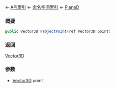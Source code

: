 ← [API索引](Api-Index) ← [命名空间索引](Namespace-Index) ← [PlaneD](VRageMath.PlaneD)

### 概要

```csharp
public Vector3D ProjectPoint(ref Vector3D point)
```

### 返回

[Vector3D](VRageMath.Vector3D)

### 参数

* [Vector3D](VRageMath.Vector3D) point
